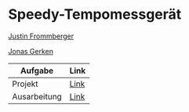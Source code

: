 # Speedy-Tempomessgerät

[Justin Frommberger](https://github.com/JustinF97)

[Jonas Gerken](https://github.com/JonasGerken)

| Aufgabe       |   Link   |                                                                                                               
| ------------- | -------- |
| Projekt       |[Link](https://github.com/)|  
| Ausarbeitung  |[Link](https://github.com/)|
